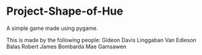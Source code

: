 # Project-Shape-of-Hue
A simple game made using pygame.

This is made by the following people:
Gideon Davis Linggaban
Van Edieson Balas
Robert James Bombarda
Mae Gamsawen

